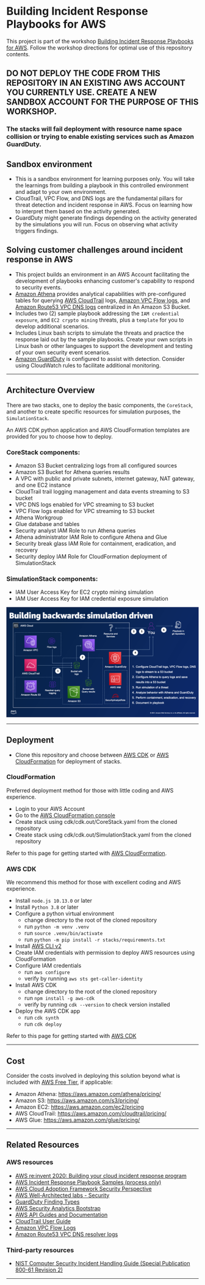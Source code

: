 # Building Incident Response Playbooks for AWS

This project is part of the workshop [Building Incident Response Playbooks for AWS](https://aws-incident-response-playbooks.workshop.aws). Follow the workshop directions for optimal use of this repository contents.

## DO NOT DEPLOY THE CODE FROM THIS REPOSITORY IN AN EXISTING AWS ACCOUNT YOU CURRENTLY USE. CREATE A NEW SANDBOX ACCOUNT FOR THE PURPOSE OF THIS WORKSHOP.

### The stacks will fail deployment with resource name space collision or trying to enable existing services such as Amazon GuardDuty.


## Sandbox environment
* This is a sandbox environment for learning purposes only. You will take the learnings from building a playbook in this controlled environment and adapt to your own environment.
* CloudTrail, VPC Flow, and DNS logs are the fundamental pillars for threat detection and incident response in AWS. Focus on learning how to interpret them based on the activity generated.
* GuardDuty might generate findings depending on the activity generated by the simulations you will run. Focus on observing what activity triggers findings.

## Solving customer challenges around incident response in AWS
* This project builds an environment in an AWS Account facilitating the development of playbooks enhancing customer's capability to respond to security events.
* [Amazon Athena](https://aws.amazon.com/athena/) provides analytical capabilities with pre-configured tables for querying [AWS CloudTrail](https://aws.amazon.com/cloudtrail/) logs, [Amazon VPC Flow logs](https://docs.aws.amazon.com/vpc/latest/userguide/flow-logs.html), and [Amazon Route53 VPC DNS logs](https://docs.aws.amazon.com/Route53/latest/DeveloperGuide/resolver-query-logs.html) centralized in An Amazon S3 Bucket.
* Includes two (2) sample playbook addressing the ```IAM credential exposure```, and ```EC2 crypto mining``` threats, plus a ```template``` for you to develop additional scenarios.
* Includes Linux bash scripts to simulate the threats and practice the response laid out by the sample playbooks. Create your own scripts in Linux bash or other languages to support the development and testing of your own security event scenarios.
* [Amazon GuardDuty](https://aws.amazon.com/guardduty/) is configured to assist with detection. Consider using CloudWatch rules to facilitate additional monitoring. 

* * *

## Architecture Overview

There are two stacks, one to deploy the basic components, the ```CoreStack```, and another to create specific resources for simulation purposes, the ```SimulationStack```.

An AWS CDK python application and AWS CloudFormation templates are provided for you to choose how to deploy.


### CoreStack components:
* Amazon S3 Bucket centralizing logs from all configured sources
* Amazon S3 Bucket for Athena queries results
* A VPC with public and private subnets, internet gateway, NAT gateway, and one EC2 instance  
* CloudTrail trail logging management and data events streaming to S3 bucket
* VPC DNS logs enabled for VPC streaming to S3 bucket
* VPC Flow logs enabled for VPC streaming to S3 bucket
* Athena Workgroup
* Glue database and tables
* Security analyst IAM Role to run Athena queries
* Athena administrator IAM Role to configure Athena and Glue
* Security break glass IAM Role for containment, eradication, and recovery
* Security deploy IAM Role for CloudFormation deployment of SimulationStack

### SimulationStack components:
* IAM User Access Key for EC2 crypto mining simulation
* IAM User Access Key for IAM credential exposure simulation

![Image](readme-images/diagram.png)

* * *

## Deployment
* Clone this repository and choose between [AWS CDK](https://docs.aws.amazon.com/cdk/latest/guide/home.html) or [AWS CloudFormation](https://aws.amazon.com/cloudformation/) for deployment of stacks.

### CloudFormation
Preferred deployment method for those with little coding and AWS experience.
* Login to your AWS Account
* Go to the [AWS CloudFormation console](https://console.aws.amazon.com/cloudformation)
* Create stack using cdk/cdk.out/CoreStack.yaml from the cloned repository
* Create stack using cdk/cdk.out/SimulationStack.yaml from the cloned repository

Refer to this page for getting started with [AWS CloudFormation](https://aws.amazon.com/cloudformation/getting-started/).

### AWS CDK
We recommend this method for those with excellent coding and AWS experience.  
* Install ```node.js 10.13.0``` or later
* Install ```Python 3.8``` or later
* Configure a python virtual environment
   * change directory to the root of the cloned repository
   * run ```python -m venv .venv```
   * run ```source .venv/bin/activate```
   * run ```python -m pip install -r stacks/requirements.txt``` 
* Install [AWS CLI v2](https://docs.aws.amazon.com/cli/latest/userguide/install-cliv2.html)
* Create IAM credentials with permission to deploy AWS resources using CloudFormation
* Configure IAM credentials
   * run ```aws configure```
   * verify by running ```aws sts get-caller-identity```
* Install AWS CDK
   * change directory to the root of the cloned repository
   * run ```npm install -g aws-cdk```
   * verify by running ```cdk --version``` to check version installed
* Deploy the AWS CDK app
   * run ```cdk synth```
   * run ```cdk deploy``` 

Refer to this page for getting started with [AWS CDK](https://docs.aws.amazon.com/cdk/latest/guide/getting_started.html)

* * *

## Cost

Consider the costs involved in deploying this solution beyond what is included with [AWS Free Tier](https://aws.amazon.com/free/), if applicable:

* Amazon Athena: https://aws.amazon.com/athena/pricing/
* Amazon S3: https://aws.amazon.com/s3/pricing/
* Amazon EC2: https://aws.amazon.com/ec2/pricing
* AWS CloudTrail: https://aws.amazon.com/cloudtrail/pricing/
* AWS Glue: https://aws.amazon.com/glue/pricing/

* * *

## Related Resources

### AWS resources
* [AWS re:invent 2020: Building your cloud incident response program](https://www.youtube.com/watch?v=MW7kcXL6OVo)
* [AWS Incident Response Playbook Samples (process only)](https://github.com/aws-samples/aws-incident-response-playbooks)
* [AWS Cloud Adoption Framework Security Perspective](https://d0.awsstatic.com/whitepapers/AWS_CAF_Security_Perspective.pdf)
* [AWS Well-Architected labs - Security](https://wellarchitectedlabs.com/security/)
* [GuardDuty Finding Types](https://docs.aws.amazon.com/guardduty/latest/ug/guardduty_finding-types-active.html)
* [AWS Security Analytics Bootstrap](https://github.com/awslabs/aws-security-analytics-bootstrap)
* [AWS API Guides and Documentation](https://docs.aws.amazon.com/index.html)
* [CloudTrail User Guide](https://docs.aws.amazon.com/awscloudtrail/latest/userguide/cloudtrail-user-guide.html)
* [Amazon VPC Flow Logs](https://docs.aws.amazon.com/vpc/latest/userguide/flow-logs.html)
* [Amazon Route53 VPC DNS resolver logs](https://docs.aws.amazon.com/Route53/latest/DeveloperGuide/resolver.html)

### Third-party resources
* [NIST Computer Security Incident Handling Guide (Special Publication 800-61 Revision 2)](https://nvlpubs.nist.gov/nistpubs/SpecialPublications/NIST.SP.800-61r2.pdf)

* * *